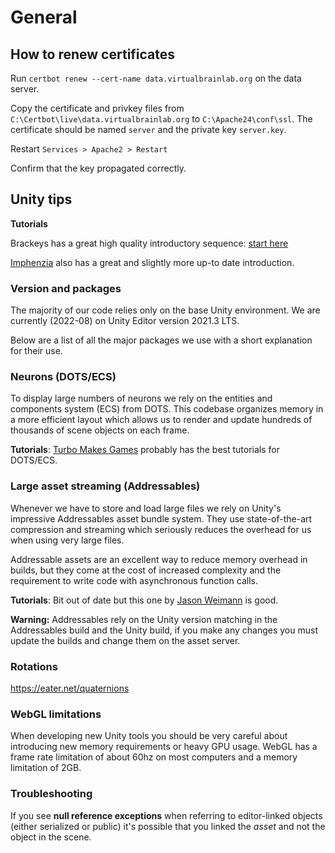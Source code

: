 # General

## How to renew certificates

Run `certbot renew --cert-name data.virtualbrainlab.org` on the data server.

Copy the certificate and privkey files from `C:\Certbot\live\data.virtualbrainlab.org` to `C:\Apache24\conf\ssl`. The certificate should be named `server` and the private key `server.key`.

Restart `Services > Apache2 > Restart`

Confirm that the key propagated correctly.

## Unity tips

**Tutorials**

Brackeys has a great high quality introductory sequence: [start here](https://www.youtube.com/watch?v=j48LtUkZRjU&list=PLPV2KyIb3jR5QFsefuO2RlAgWEz6EvVi6)

[Imphenzia](https://www.youtube.com/watch?v=pwZpJzpE2lQ) also has a great and slightly more up-to date introduction.

### Version and packages

The majority of our code relies only on the base Unity environment. We are currently (2022-08) on Unity Editor version 2021.3 LTS.

Below are a list of all the major packages we use with a short explanation for their use.

### Neurons (DOTS/ECS)

To display large numbers of neurons we rely on the entities and components system (ECS) from DOTS. This codebase organizes memory in a more efficient layout which allows us to render and update hundreds of thousands of scene objects on each frame.

**Tutorials**: [Turbo Makes Games](https://www.youtube.com/c/TurboMakesGames) probably has the best tutorials for DOTS/ECS. 

### Large asset streaming (Addressables)

Whenever we have to store and load large files we rely on Unity's impressive Addressables asset bundle system. They use state-of-the-art compression and streaming which seriously reduces the overhead for us when using very large files. 

Addressable assets are an excellent way to reduce memory overhead in builds, but they come at the cost of increased complexity and the requirement to write code with asynchronous function calls.

**Tutorials**: Bit out of date but this one by [Jason Weimann](https://www.youtube.com/watch?v=uNpBS0LPhaU) is good.

**Warning:** Addressables rely on the Unity version matching in the Addressables build and the Unity build, if you make any changes you must update the builds and change them on the asset server.

### Rotations

https://eater.net/quaternions

### WebGL limitations

When developing new Unity tools you should be very careful about introducing new memory requirements or heavy GPU usage. WebGL has a frame rate limitation of about 60hz on most computers and a memory limitation of 2GB.

### Troubleshooting

If you see **null reference exceptions** when referring to editor-linked objects (either serialized or public) it's possible that you linked the *asset* and not the object in the scene.